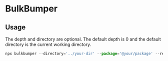 # BulkBumper

## Usage
The depth and directory are optional. The default depth is 0 and the default directory is the current working directory.
```javascript
npx bulkbumper --directory='../your-dir' --package='@your/package' --release='4.0.5' --depth='2';
```
